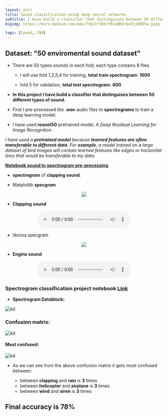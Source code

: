 ```yaml
---
layout: post
title: Sound classification using deep neural networks
subtitle: I have build a classifier that distinguises between 50 different types of sound.
bigimg: https://miro.medium.com/max/750/1*UkUrFRCoBKDrboTzjN9Dfw.jpeg

tags: [Sound, CNN]
--- 
```




## Dataset: "50 enviromental sound dataset"

* There are 50 types sounds in each fold, each type contains 8 files 

  * I will use fold 1,2,3,4 for training, **total train spectrogram:** **1600** 

  * fold 5 for validation, **total test spectrogram:**  **400**

* **In this project I have build a classifier that distinguises between 50 different types of sound.**

* First I pre-processed the **.wav** audio files to **spectrograms** to train a deep learning model.

* I have used **resnet50** pretrained model.  *A Deep Residual Learning for Image Recognition.*

 *I have used a **pretrained model** because **learned features are often transferable to different data**. For **example**, a model trained on a large dataset of bird images will contain learned features like edges or horizontal lines that would be transferable to my data.*


[**Notebook sound to spectrogram pre-processing**](https://nbviewer.jupyter.org/github/shadab4150/Sound-Spectrogram-classifier/blob/master/sound_to_image_pre_processing.ipynb)


* **spectrogram** of **clapping sound**:


* Matplotlib **specgram**


<center><img src="https://i.ibb.co/xXWpCSd/downloczczczad.png"></center>

* **Clapping sound**
<center>
<audio controls="controls" src="https://shadab4150.github.io/download.wav">
        Your browser does not support the HTML5 audio element.
</audio></center>


* librosa specgram


<center><img src="https://i.ibb.co/Wn2WzGB/1-15689-A-4-4.png"></center>


* **Engine sound**
<center>
<audio controls="controls" src="https://shadab4150.github.io/downloade.wav">
        Your browser does not support the HTML5 audio element.
</audio></center>


### Spectrogram classification project notebook [**Link**](https://nbviewer.jupyter.org/github/shadab4150/Sound-Spectrogram-classifier/blob/master/environmental_sound_spectrogram_classification.ipynb)



* **Spectrogram Datablock:**


![kd](https://i.ibb.co/qn415xm/downzczczcload.png)


### Confusion matrix:

![kd](https://i.ibb.co/QbWnSwk/downloczczczczcad.png)

#### Most confused:

![kd](https://i.ibb.co/JCsWZ4B/downloazczczczczzd.png)


* As we can see from the above confusion matrix it gets most confused between:

  * between **clapping** and **rain** is **3** times
  * between **helicopter** and **airplane** is **3** times
  * between **wind** and  **siren** is **3** times

## Final accuracy is **78%**

